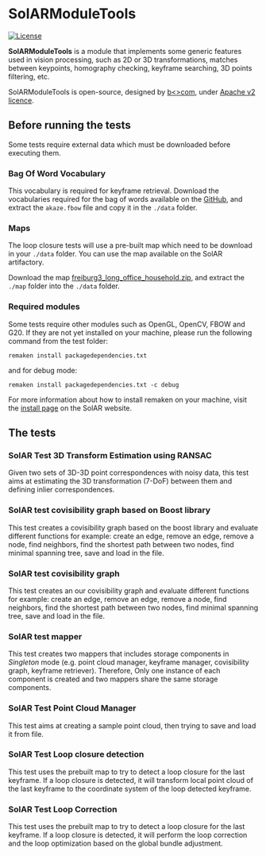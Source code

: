 # SolARModuleTools

[![License](https://img.shields.io/github/license/SolARFramework/SolARModuleTools?style=flat-square&label=License)](https://www.apache.org/licenses/LICENSE-2.0)

**SolARModuleTools** is a module that implements some generic features used in vision processing, such as 2D or 3D transformations, matches between keypoints, homography checking, keyframe searching, 3D points filtering, etc.

SolARModuleTools is open-source, designed by [b<>com](https://b-com.com/en), under [Apache v2 licence](https://www.apache.org/licenses/LICENSE-2.0).

## Before running the tests

Some tests require external data which must be downloaded before executing them.

### Bag Of Word Vocabulary

This vocabulary is required for keyframe retrieval. Download the vocabularies required for the bag of words available on the [GitHub](https://github.com/SolarFramework/SolARModuleFBOW/releases/download/fbowVocabulary/fbow_voc.zip), and extract the `akaze.fbow` file and copy it in the `./data` folder.

### Maps

The loop closure tests will use a pre-built map which need to be download in your `./data` folder. You can use the map available on the SolAR artifactory.

Download the map [freiburg3_long_office_household.zip](https://artifact.b-com.com/solar-generic-local/captures/singleRGB/TUM/freiburg3_long_office_household.zip), and extract the `./map` folder into the `./data` folder.

### Required modules

Some tests require other modules such as OpenGL, OpenCV, FBOW and G20. If they are not yet installed on your machine, please run the following command from the test folder:

<pre><code>remaken install packagedependencies.txt</code></pre>

and for debug mode:

<pre><code>remaken install packagedependencies.txt -c debug</code></pre>

For more information about how to install remaken on your machine, visit the [install page](https://solarframework.github.io/install/) on the SolAR website.

## The tests

### SolAR Test 3D Transform Estimation using RANSAC

Given two sets of 3D-3D point correspondences with noisy data, this test aims at estimating the 3D transformation (7-DoF) between them and defining inlier correspondences.

### SolAR test covisibility graph based on Boost library

This test creates a covisibility graph based on the boost library and evaluate different functions for example: create an edge, remove an edge, remove a node, find neighbors, find the shortest path between two nodes, find minimal spanning tree, save and load in the file.

### SolAR test covisibility graph

This test creates an our covisibility graph and evaluate different functions for example: create an edge, remove an edge, remove a node, find neighbors, find the shortest path between two nodes, find minimal spanning tree, save and load in the file.

### SolAR test mapper

This test creates two mappers that includes storage components in *Singleton* mode (e.g. point cloud manager, keyframe manager, covisibility graph, keyframe retriever).
Therefore, Only one instance of each component is created and two mappers share the same storage components.

### SolAR Test Point Cloud Manager

This test aims at creating a sample point cloud, then trying to save and load it from file.

### SolAR Test Loop closure detection

This test uses the prebuilt map to try to detect a loop closure for the last keyframe.
If a loop closure is detected, it will transform local point cloud of the last keyframe to the coordinate system of the loop detected keyframe.

### SolAR Test Loop Correction

This test uses the prebuilt map to try to detect a loop closure for the last keyframe.
If a loop closure is detected, it will perform the loop correction and the loop optimization based on the global bundle adjustment.
